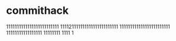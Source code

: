 # commithack
1111111111111111111111111
111121111111111111111111111
111111111111111111111111
11111111111111111
11111111
1111
1

